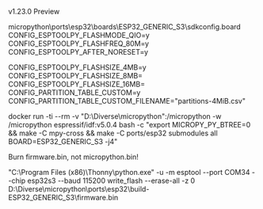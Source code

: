 
v1.23.0 Preview

micropython\ports\esp32\boards\ESP32_GENERIC_S3\sdkconfig.board
CONFIG_ESPTOOLPY_FLASHMODE_QIO=y
CONFIG_ESPTOOLPY_FLASHFREQ_80M=y
CONFIG_ESPTOOLPY_AFTER_NORESET=y

CONFIG_ESPTOOLPY_FLASHSIZE_4MB=y
CONFIG_ESPTOOLPY_FLASHSIZE_8MB=
CONFIG_ESPTOOLPY_FLASHSIZE_16MB=
CONFIG_PARTITION_TABLE_CUSTOM=y
CONFIG_PARTITION_TABLE_CUSTOM_FILENAME="partitions-4MiB.csv"


docker run -ti --rm -v "D:\Diverse\micropython":/micropython -w /micropython espressif/idf:v5.0.4 bash  -c "export MICROPY_PY_BTREE=0 && make -C mpy-cross && make -C ports/esp32 submodules all BOARD=ESP32_GENERIC_S3  -j4"



Burn firmware.bin, not micropython.bin!

"C:\Program Files (x86)\Thonny\python.exe" -u -m esptool --port COM34 --chip esp32s3 --baud 115200 write_flash --erase-all -z 0 D:\Diverse\micropython\ports\esp32\build-ESP32_GENERIC_S3\firmware.bin

